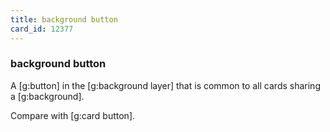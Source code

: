 ```yaml
---
title: background button
card_id: 12377
---
```


### background button

A [g:button] in the [g:background layer] that is common to all cards sharing a [g:background].

Compare with [g:card button]. 